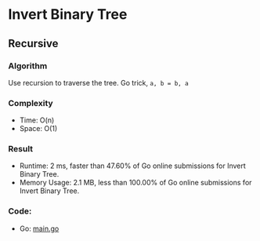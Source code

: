 # Invert Binary Tree
## Recursive
### Algorithm
Use recursion to traverse the tree.
Go trick, `a, b = b, a`
### Complexity
- Time: O(n)
- Space: O(1)
### Result
- Runtime: 2 ms, faster than 47.60% of Go online submissions for Invert Binary Tree.
- Memory Usage: 2.1 MB, less than 100.00% of Go online submissions for Invert Binary Tree.
### Code:
- Go: [main.go](#maingo)